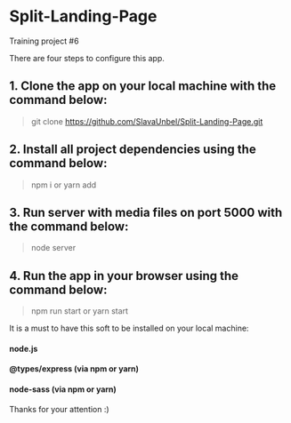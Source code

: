# Split-Landing-Page
Training project #6

There are four steps to configure this app.

## 1. Clone the app on your local machine with the command below:
> git clone https://github.com/SlavaUnbel/Split-Landing-Page.git

## 2. Install all project dependencies using the command below:
> npm i
or 
> yarn add

## 3. Run server with media files on port 5000 with the command below:
> node server

## 4. Run the app in your browser using the command below:
> npm run start 
or
> yarn start

It is a must to have this soft to be installed on your local machine:

#### node.js

#### @types/express (via npm or yarn)

#### node-sass (via npm or yarn)

Thanks for your attention :)
